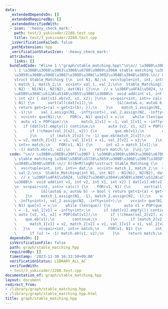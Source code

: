 ```yaml
---
data:
  _extendedDependsOn: []
  _extendedRequiredBy: []
  _extendedVerifiedWith:
  - icon: ':heavy_check_mark:'
    path: test/3_yukicoder/2288.test.cpp
    title: test/3_yukicoder/2288.test.cpp
  _isVerificationFailed: false
  _pathExtension: hpp
  _verificationStatusIcon: ':heavy_check_mark:'
  attributes:
    links: []
  bundledCode: "#line 1 \"graph/stable_matching.hpp\"\n\n// \u30B0\u30EB\u30FC\u30D7\
    \ 1 \u306B\u3068\u3063\u3066\u6700\u9069\u306A stable matching \u304C\u5B58\u5728\
    \u3059\u308B\u306E\u3067\u305D\u308C\u3092\u304B\u3048\u3059.\n// O((N+M)logM)\n\
    struct Stable_Matching {\n  int N1, N2;\n  vvc<tuple<int, int, int>> dat;\n  vc<int>\
    \ match_1, match_2;\n  vc<int> val_1, val_2;\n\n  Stable_Matching(int N1, int\
    \ N2) : N1(N1), N2(N2), dat(N1) {}\n\n  // x \u306F\u4FA1\u5024, \u5927\u304D\u3044\
    \u65B9\u304C\u512A\u5148\u3055\u308C\u308B\n  void add(int v1, int v2, int x1,\
    \ int x2) { dat[v1].eb(v2, x1, x2); }\n\n  vc<pair<int, int>> calc() {\n    FOR(v1,\
    \ N1) {\n      sort(all(dat[v1]),\n           [&](auto& a, auto& b) -> bool {\
    \ return get<1>(a) < get<1>(b); });\n    }\n    match_1.assign(N1, -1), match_2.assign(N2,\
    \ -1);\n    val_1.assign(N1, -infty<int>), val_2.assign(N2, -infty<int>);\n  \
    \  vc<int> que(N1);\n    FOR(v, N1) que[v] = v;\n    while (len(que)) {\n    \
    \  auto v1 = POP(que);\n      match_1[v1] = -1, val_1[v1] = -infty<int>;\n   \
    \   if (dat[v1].empty()) continue;\n      auto [v2, x1, x2] = POP(dat[v1]);\n\
    \      if (!chmax(val_2[v2], x2)) {\n        que.eb(v1);\n        continue;\n\
    \      }\n      if (match_2[v2] != -1) que.eb(match_2[v2]);\n      match_1[v1]\
    \ = v2, match_2[v2] = v1, val_1[v1] = x1, val_2[v2] = x2;\n    }\n    vc<pair<int,\
    \ int>> match;\n    FOR(v1, N1) {\n      int v2 = match_1[v1];\n      if (v2 !=\
    \ -1) match.eb(v1, v2);\n    }\n    return match;\n  }\n};\n"
  code: "\n// \u30B0\u30EB\u30FC\u30D7 1 \u306B\u3068\u3063\u3066\u6700\u9069\u306A\
    \ stable matching \u304C\u5B58\u5728\u3059\u308B\u306E\u3067\u305D\u308C\u3092\
    \u304B\u3048\u3059.\n// O((N+M)logM)\nstruct Stable_Matching {\n  int N1, N2;\n\
    \  vvc<tuple<int, int, int>> dat;\n  vc<int> match_1, match_2;\n  vc<int> val_1,\
    \ val_2;\n\n  Stable_Matching(int N1, int N2) : N1(N1), N2(N2), dat(N1) {}\n\n\
    \  // x \u306F\u4FA1\u5024, \u5927\u304D\u3044\u65B9\u304C\u512A\u5148\u3055\u308C\
    \u308B\n  void add(int v1, int v2, int x1, int x2) { dat[v1].eb(v2, x1, x2); }\n\
    \n  vc<pair<int, int>> calc() {\n    FOR(v1, N1) {\n      sort(all(dat[v1]),\n\
    \           [&](auto& a, auto& b) -> bool { return get<1>(a) < get<1>(b); });\n\
    \    }\n    match_1.assign(N1, -1), match_2.assign(N2, -1);\n    val_1.assign(N1,\
    \ -infty<int>), val_2.assign(N2, -infty<int>);\n    vc<int> que(N1);\n    FOR(v,\
    \ N1) que[v] = v;\n    while (len(que)) {\n      auto v1 = POP(que);\n      match_1[v1]\
    \ = -1, val_1[v1] = -infty<int>;\n      if (dat[v1].empty()) continue;\n     \
    \ auto [v2, x1, x2] = POP(dat[v1]);\n      if (!chmax(val_2[v2], x2)) {\n    \
    \    que.eb(v1);\n        continue;\n      }\n      if (match_2[v2] != -1) que.eb(match_2[v2]);\n\
    \      match_1[v1] = v2, match_2[v2] = v1, val_1[v1] = x1, val_2[v2] = x2;\n \
    \   }\n    vc<pair<int, int>> match;\n    FOR(v1, N1) {\n      int v2 = match_1[v1];\n\
    \      if (v2 != -1) match.eb(v1, v2);\n    }\n    return match;\n  }\n};"
  dependsOn: []
  isVerificationFile: false
  path: graph/stable_matching.hpp
  requiredBy: []
  timestamp: '2023-11-30 16:32:50+09:00'
  verificationStatus: LIBRARY_ALL_AC
  verifiedWith:
  - test/3_yukicoder/2288.test.cpp
documentation_of: graph/stable_matching.hpp
layout: document
redirect_from:
- /library/graph/stable_matching.hpp
- /library/graph/stable_matching.hpp.html
title: graph/stable_matching.hpp
---
```

